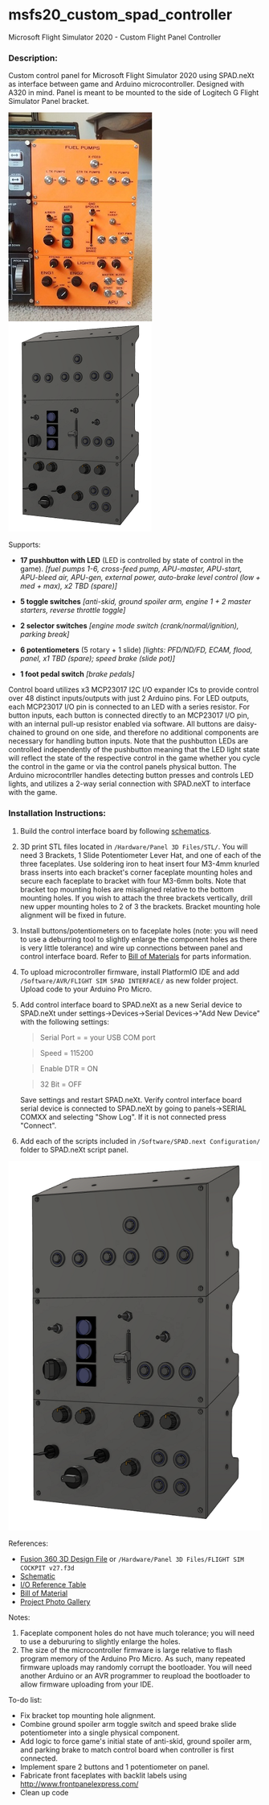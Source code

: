 # msfs20_custom_spad_controller
Microsoft Flight Simulator 2020 - Custom Flight Panel Controller

### Description:
Custom control panel for Microsoft Flight Simulator 2020 using SPAD.neXt as interface between game and Arduino microcontroller. Designed with A320 in mind. Panel is meant to be mounted to the side of Logitech G Flight Simulator Panel bracket. 

![alt text](https://github.com/CubanJew/msfs20_custom_spad_controller/blob/main/resources/readme_image.jpg?raw=true)
![alt text](https://github.com/CubanJew/msfs20_custom_spad_controller/blob/main/resources/readme_image2.png?raw=true)


Supports:
- **17 pushbutton with LED** (LED is controlled by state of control in the game).
	_[fuel pumps 1-6, cross-feed pump, APU-master, APU-start, APU-bleed air, APU-gen, external power, auto-brake level control (low + med + max), x2 TBD (spare)]_
	
- **5 toggle switches**
	_[anti-skid, ground spoiler arm, engine 1 + 2 master starters, reverse throttle toggle]_
	
- **2 selector switches**
	_[engine mode switch (crank/normal/ignition), parking break]_
- **6 potentiometers** (5 rotary + 1 slide)
	_[lights: PFD/ND/FD, ECAM, flood, panel, x1 TBD (spare);  speed brake (slide pot)]_
- **1 foot pedal switch**
	_[brake pedals]_


Control board utilizes x3 MCP23017 I2C I/O expander ICs to provide control over 48 distinct inputs/outputs with just 2 Arduino pins. For LED outputs, each MCP23017 I/O pin is connected to an LED with a series resistor. For button inputs, each button is connected directly to an MCP23017 I/O pin, with an internal pull-up resistor enabled via software. All buttons are daisy-chained to ground on one side, and therefore no additional components are necessary for handling button inputs. Note that the pushbutton LEDs are controlled independently of the pushbutton meaning that the LED light state will reflect the state of the respective control in the game whether you cycle the control in the game or via the control panels physical button. The Arduino microcontrller handles detecting button presses and controls LED lights, and utilizes a 2-way serial connection with SPAD.neXT to interface with the game. 


### Installation Instructions:
1. Build the control interface board by following [schematics](https://github.com/CubanJew/msfs20_custom_spad_controller/blob/main/Hardware/Electrical/Schematic.pdf).

2. 3D print STL files located in `/Hardware/Panel 3D Files/STL/`. You will need 3 Brackets, 1 Slide Potentiometer Lever Hat, and one of each of the three faceplates. Use soldering iron to heat insert four M3-4mm knurled brass inserts into each bracket's corner faceplate mounting holes and secure each faceplate to bracket with four M3-6mm bolts. Note that bracket top mounting holes are misaligned relative to the bottom mounting holes. If you wish to attach the three brackets vertically, drill new upper mounting holes to 2 of 3 the brackets. Bracket mounting hole alignment will be fixed in future. 

3. Install buttons/potentiometers on to faceplate holes (note: you will need to use a deburring tool to slightly enlarge the component holes as there is very little tolerance) and wire up connections between panel and control interface board. Refer to [Bill of Materials](https://github.com/CubanJew/msfs20_custom_spad_controller/blob/main/Hardware/Bill%20of%20Materials.txt) for parts information. 

4. To upload microcontroller firmware, install PlatformIO IDE and add `/Software/AVR/FLIGHT SIM SPAD INTERFACE/` as new folder project. Upload code to your Arduino Pro Micro. 

5. Add control interface board to SPAD.neXt as a new Serial device to SPAD.neXt under settings->Devices->Serial Devices->"Add New Device" with the following settings:

	> Serial Port = = your USB COM port
	
	> Speed = 115200
	
	> Enable DTR = ON
	
	> 32 Bit = OFF
	
   Save settings and restart SPAD.neXt. Verify control interface board serial device is connected to SPAD.neXt by going to panels->SERIAL COMXX and selecting "Show Log". If it is not connected press "Connect".
   
6. Add each of the scripts included in `/Software/SPAD.next Configuration/` folder to SPAD.neXt script panel.


![alt text](https://github.com/CubanJew/msfs20_custom_spad_controller/blob/main/resources/3d%20render.png?raw=true)

References:

- [Fusion 360 3D Design File](https://a360.co/2SDgtfb) or `/Hardware/Panel 3D Files/FLIGHT SIM COCKPIT v27.f3d`
- [Schematic](https://github.com/CubanJew/msfs20_custom_spad_controller/blob/main/Hardware/Electrical/Schematic.pdf)
- [I/O Reference Table](https://github.com/CubanJew/msfs20_custom_spad_controller/blob/main/Hardware/Electrical/IO%20Table.JPG) 
- [Bill of Material](https://github.com/CubanJew/msfs20_custom_spad_controller/blob/main/Hardware/Bill%20of%20Materials.txt)
- [Project Photo Gallery](https://imgur.com/a/4q6AOHk)

Notes:
1. Faceplate component holes do not have much tolerance; you will need to use a debururing to slightly enlarge the holes. 
2. The size of the microcontroller firmware is large relative to flash program memory of the Arduino Pro Micro. As such, many repeated firmware uploads may randomly corrupt the bootloader. You will need another Arduino or an AVR programmer to reupload the bootloader to allow firmware uploading from your IDE.  

To-do list:
- Fix bracket top mounting hole alignment.
- Combine ground spoiler arm toggle switch and speed brake slide potentiometer into a single physical component.
- Add logic to force game's initial state of anti-skid, ground spoiler arm, and parking brake to match control board when controller is first connected.
- Implement spare 2 buttons and 1 potentiometer on panel. 
- Fabricate front faceplates with backlit labels using http://www.frontpanelexpress.com/ 
- Clean up code
